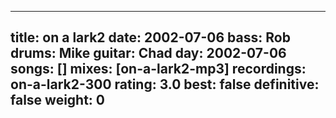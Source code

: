 
---
title: on a lark2
date: 2002-07-06
bass:	Rob
drums:	Mike
guitar:	Chad
day: 2002-07-06
songs: []
mixes: [on-a-lark2-mp3]
recordings: on-a-lark2-300
rating: 3.0
best: false
definitive: false
weight: 0
---
